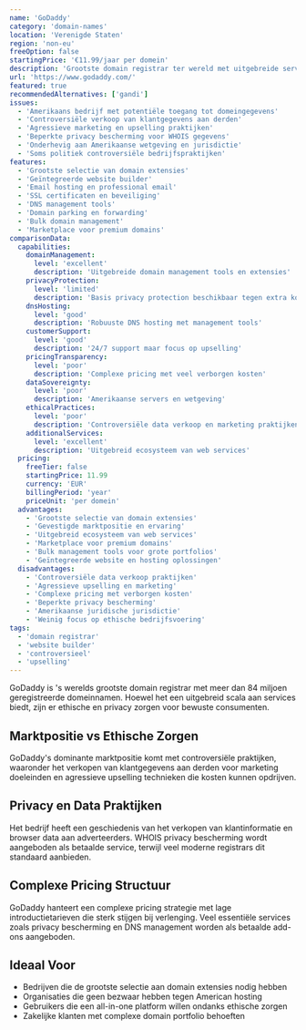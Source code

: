 ```yaml
---
name: 'GoDaddy'
category: 'domain-names'
location: 'Verenigde Staten'
region: 'non-eu'
freeOption: false
startingPrice: '€11.99/jaar per domein'
description: 'Grootste domain registrar ter wereld met uitgebreide services voor domeinnaam beheer en website tools.'
url: 'https://www.godaddy.com/'
featured: true
recommendedAlternatives: ['gandi']
issues:
  - 'Amerikaans bedrijf met potentiële toegang tot domeingegevens'
  - 'Controversiële verkoop van klantgegevens aan derden'
  - 'Agressieve marketing en upselling praktijken'
  - 'Beperkte privacy bescherming voor WHOIS gegevens'
  - 'Onderhevig aan Amerikaanse wetgeving en jurisdictie'
  - 'Soms politiek controversiële bedrijfspraktijken'
features:
  - 'Grootste selectie van domain extensies'
  - 'Geïntegreerde website builder'
  - 'Email hosting en professional email'
  - 'SSL certificaten en beveiliging'
  - 'DNS management tools'
  - 'Domain parking en forwarding'
  - 'Bulk domain management'
  - 'Marketplace voor premium domains'
comparisonData:
  capabilities:
    domainManagement:
      level: 'excellent'
      description: 'Uitgebreide domain management tools en extensies'
    privacyProtection:
      level: 'limited'
      description: 'Basis privacy protection beschikbaar tegen extra kosten'
    dnsHosting:
      level: 'good'
      description: 'Robuuste DNS hosting met management tools'
    customerSupport:
      level: 'good'
      description: '24/7 support maar focus op upselling'
    pricingTransparency:
      level: 'poor'
      description: 'Complexe pricing met veel verborgen kosten'
    dataSovereignty:
      level: 'poor'
      description: 'Amerikaanse servers en wetgeving'
    ethicalPractices:
      level: 'poor'
      description: 'Controversiële data verkoop en marketing praktijken'
    additionalServices:
      level: 'excellent'
      description: 'Uitgebreid ecosysteem van web services'
  pricing:
    freeTier: false
    startingPrice: 11.99
    currency: 'EUR'
    billingPeriod: 'year'
    priceUnit: 'per domein'
  advantages:
    - 'Grootste selectie van domain extensies'
    - 'Gevestigde marktpositie en ervaring'
    - 'Uitgebreid ecosysteem van web services'
    - 'Marketplace voor premium domains'
    - 'Bulk management tools voor grote portfolios'
    - 'Geïntegreerde website en hosting oplossingen'
  disadvantages:
    - 'Controversiële data verkoop praktijken'
    - 'Agressieve upselling en marketing'
    - 'Complexe pricing met verborgen kosten'
    - 'Beperkte privacy bescherming'
    - 'Amerikaanse juridische jurisdictie'
    - 'Weinig focus op ethische bedrijfsvoering'
tags:
  - 'domain registrar'
  - 'website builder'
  - 'controversieel'
  - 'upselling'
---
```


GoDaddy is 's werelds grootste domain registrar met meer dan 84 miljoen geregistreerde domeinnamen. Hoewel het een uitgebreid scala aan services biedt, zijn er ethische en privacy zorgen voor bewuste consumenten.

## Marktpositie vs Ethische Zorgen

GoDaddy's dominante marktpositie komt met controversiële praktijken, waaronder het verkopen van klantgegevens aan derden voor marketing doeleinden en agressieve upselling technieken die kosten kunnen opdrijven.

## Privacy en Data Praktijken

Het bedrijf heeft een geschiedenis van het verkopen van klantinformatie en browser data aan adverteerders. WHOIS privacy bescherming wordt aangeboden als betaalde service, terwijl veel moderne registrars dit standaard aanbieden.

## Complexe Pricing Structuur

GoDaddy hanteert een complexe pricing strategie met lage introductietarieven die sterk stijgen bij verlenging. Veel essentiële services zoals privacy bescherming en DNS management worden als betaalde add-ons aangeboden.

## Ideaal Voor

- Bedrijven die de grootste selectie aan domain extensies nodig hebben
- Organisaties die geen bezwaar hebben tegen American hosting
- Gebruikers die een all-in-one platform willen ondanks ethische zorgen
- Zakelijke klanten met complexe domain portfolio behoeften
